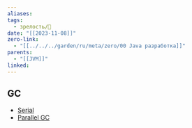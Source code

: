 ```yaml
---
aliases: 
tags:
  - зрелость/🌱
date: "[[2023-11-08]]"
zero-link:
  - "[[../../../garden/ru/meta/zero/00 Java разработка]]"
parents:
  - "[[JVM]]"
linked: 
---
```

## GC
- [Serial](Serial%20GC.md)
- [Parallel GC](Parallel%20GC.md)